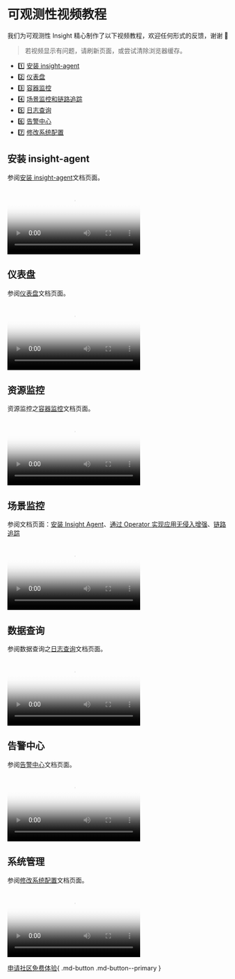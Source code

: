 # 可观测性视频教程

我们为可观测性 Insight 精心制作了以下视频教程，欢迎任何形式的反馈，谢谢 🙏

> 若视频显示有问题，请刷新页面，或尝试清除浏览器缓存。

<div class="grid cards" markdown>

- :one: [安装 insight-agent](#insight-agent)
- :two: [仪表盘](#_2)
- :three: [容器监控](#_3)
- :four: [场景监控和链路追踪](#_4)
- :five: [日志查询](#_5)
- :six: [告警中心](#_6)
- :seven: [修改系统配置](#_7)

</div>

## 安装 insight-agent

参阅[安装 insight-agent](../insight/quickstart/install/install-agent.md)文档页面。

<div class="responsive-video-container">
<video controls src="https://harbor-test2.cn-sh2.ufileos.com/docs/videos/insight-agent.mp4" preload="metadata" poster="../images/insight-agent.png"></video>
</div>

## 仪表盘

参阅[仪表盘](../insight/user-guide/dashboard/dashboard.md)文档页面。

<div class="responsive-video-container">
<video controls src="https://harbor-test2.cn-sh2.ufileos.com/docs/videos/dashboard.mp4" preload="metadata" poster="../images/insight-dashboard.png"></video>
</div>

## 资源监控

资源监控之[容器监控](../ghippo/user-guide/workspace/folders.md)文档页面。

<div class="responsive-video-container">
<video controls src="https://harbor-test2.cn-sh2.ufileos.com/docs/videos/container-monitor.mp4" preload="metadata" poster="../images/insight-container.png"></video>
</div>

## 场景监控

参阅文档页面：[安装 Insight Agent](../insight/quickstart/install/install-agent.md)、[通过 Operator 实现应用无侵入增强](../insight/quickstart/otel/operator.md)、[链路追踪](../insight/user-guide/data-query/trace.md)

<div class="responsive-video-container">
<video controls src="https://harbor-test2.cn-sh2.ufileos.com/docs/videos/trace.mp4" preload="metadata" poster="../images/insight-trace.png"></video>
</div>

## 数据查询

参阅数据查询之[日志查询](../insight/user-guide/data-query/log.md)文档页面。

<div class="responsive-video-container">
<video controls src="https://harbor-test2.cn-sh2.ufileos.com/docs/videos/logs.mp4" preload="metadata" poster="../images/insight-log.png"></video>
</div>

## 告警中心

参阅[告警中心](../insight/user-guide/alert-center/alert-policy.md)文档页面。

<div class="responsive-video-container">
<video controls src="https://harbor-test2.cn-sh2.ufileos.com/docs/videos/alerts.mp4" preload="metadata" poster="../images/insight-alert.png"></video>
</div>

## 系统管理

参阅[修改系统配置](../insight/user-guide/system-config/modify-config.md)文档页面。

<div class="responsive-video-container">
<video controls src="https://harbor-test2.cn-sh2.ufileos.com/docs/videos/sys-config.mp4" preload="metadata" poster="../images/insight-sysconfig.png"></video>
</div>

[申请社区免费体验](../dce/license0.md){ .md-button .md-button--primary }
